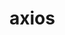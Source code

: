 # axios

[1]: http://www.axios-js.com/	"axios中文网"
[2]: https://axios-http.com/zh/docs/intro	"axios官网"

